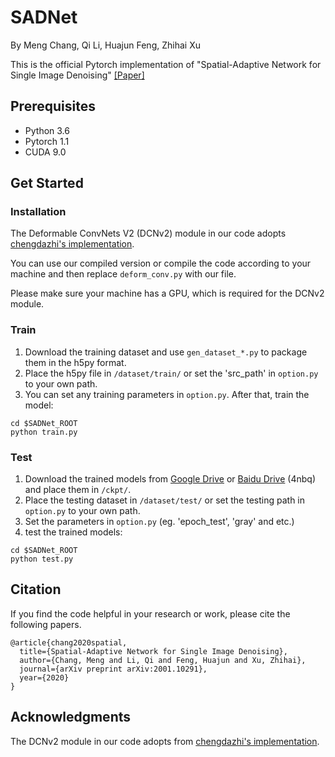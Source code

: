 # SADNet
By Meng Chang, Qi Li, Huajun Feng, Zhihai Xu

This is the official Pytorch implementation of "Spatial-Adaptive Network for Single Image Denoising" [[Paper]](https://arxiv.org/abs/2001.10291)

## Prerequisites
* Python 3.6
* Pytorch 1.1
* CUDA 9.0

## Get Started
### Installation
The Deformable ConvNets V2 (DCNv2) module in our code adopts  [chengdazhi's implementation](https://github.com/chengdazhi/Deformable-Convolution-V2-PyTorch).

You can use our compiled version or compile the code according to your machine and then replace `deform_conv.py` with our file.

Please make sure your machine has a GPU, which is required for the DCNv2 module.


### Train
1. Download the training dataset and use `gen_dataset_*.py` to package them in the h5py format.
2. Place the h5py file in `/dataset/train/` or set the 'src_path' in `option.py` to your own path.
3. You can set any training parameters in `option.py`. After that, train the model:
```
cd $SADNet_ROOT
python train.py
```

### Test
1. Download the trained models from [Google Drive](https://drive.google.com/open?id=1ZTTPuVwTY_OwN-OHNy_S21JoGaQxnuup) or [Baidu Drive](https://pan.baidu.com/s/1RWiM3BQqPSTda4NYyi9bWQ) (4nbq) and place them in `/ckpt/`.
2. Place the testing dataset in `/dataset/test/` or set the testing path in `option.py` to your own path.
3. Set the parameters in `option.py` (eg. 'epoch_test', 'gray' and etc.)
3. test the trained models:
```
cd $SADNet_ROOT
python test.py
```

## Citation
If you find the code helpful in your research or work, please cite the following papers.
```
@article{chang2020spatial,
  title={Spatial-Adaptive Network for Single Image Denoising},
  author={Chang, Meng and Li, Qi and Feng, Huajun and Xu, Zhihai},
  journal={arXiv preprint arXiv:2001.10291},
  year={2020}
}
```

## Acknowledgments
The DCNv2 module in our code adopts from [chengdazhi's implementation](https://github.com/chengdazhi/Deformable-Convolution-V2-PyTorch).
